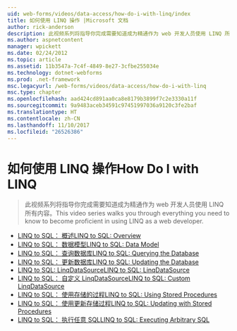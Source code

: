 ```yaml
---
uid: web-forms/videos/data-access/how-do-i-with-linq/index
title: 如何使用 LINQ 操作 |Microsoft 文档
author: rick-anderson
description: 此视频系列将指导你完成需要知道成为精通作为 web 开发人员使用 LINQ 所有内容。
ms.author: aspnetcontent
manager: wpickett
ms.date: 02/24/2012
ms.topic: article
ms.assetid: 11b3547a-7c4f-4849-8e27-3cfbe255034e
ms.technology: dotnet-webforms
ms.prod: .net-framework
msc.legacyurl: /web-forms/videos/data-access/how-do-i-with-linq
msc.type: chapter
ms.openlocfilehash: aad424cd891aa0ca8e8179b3899f7c2e3330a11f
ms.sourcegitcommit: 9a9483aceb34591c97451997036a9120c3fe2baf
ms.translationtype: HT
ms.contentlocale: zh-CN
ms.lasthandoff: 11/10/2017
ms.locfileid: "26526386"
---
```

<a name="how-do-i-with-linq"></a><span data-ttu-id="01cd9-103">如何使用 LINQ 操作</span><span class="sxs-lookup"><span data-stu-id="01cd9-103">How Do I with LINQ</span></span>
====================
> <span data-ttu-id="01cd9-104">此视频系列将指导你完成需要知道成为精通作为 web 开发人员使用 LINQ 所有内容。</span><span class="sxs-lookup"><span data-stu-id="01cd9-104">This video series walks you through everything you need to know to become proficient in using LINQ as a web developer.</span></span>


- [<span data-ttu-id="01cd9-105">LINQ to SQL： 概述</span><span class="sxs-lookup"><span data-stu-id="01cd9-105">LINQ to SQL: Overview</span></span>](how-do-i-linq-to-sql-overview.md)
- [<span data-ttu-id="01cd9-106">LINQ to SQL： 数据模型</span><span class="sxs-lookup"><span data-stu-id="01cd9-106">LINQ to SQL: Data Model</span></span>](how-do-i-linq-to-sql-data-model.md)
- [<span data-ttu-id="01cd9-107">LINQ to SQL： 查询数据库</span><span class="sxs-lookup"><span data-stu-id="01cd9-107">LINQ to SQL: Querying the Database</span></span>](how-do-i-linq-to-sql-querying-the-database.md)
- [<span data-ttu-id="01cd9-108">LINQ to SQL： 更新数据库</span><span class="sxs-lookup"><span data-stu-id="01cd9-108">LINQ to SQL: Updating the Database</span></span>](how-do-i-linq-to-sql-updating-the-database.md)
- [<span data-ttu-id="01cd9-109">LINQ to SQL: LinqDataSource</span><span class="sxs-lookup"><span data-stu-id="01cd9-109">LINQ to SQL: LinqDataSource</span></span>](how-do-i-linq-to-sql-linqdatasource.md)
- [<span data-ttu-id="01cd9-110">LINQ to SQL： 自定义 LinqDataSource</span><span class="sxs-lookup"><span data-stu-id="01cd9-110">LINQ to SQL: Custom LinqDataSource</span></span>](how-do-i-linq-to-sql-custom-linqdatasource.md)
- [<span data-ttu-id="01cd9-111">LINQ to SQL： 使用存储的过程</span><span class="sxs-lookup"><span data-stu-id="01cd9-111">LINQ to SQL: Using Stored Procedures</span></span>](how-do-i-linq-to-sql-using-stored-procedures.md)
- [<span data-ttu-id="01cd9-112">LINQ to SQL： 使用更新存储过程</span><span class="sxs-lookup"><span data-stu-id="01cd9-112">LINQ to SQL: Updating with Stored Procedures</span></span>](how-do-i-linq-to-sql-updating-with-stored-procedures.md)
- [<span data-ttu-id="01cd9-113">LINQ to SQL： 执行任意 SQL</span><span class="sxs-lookup"><span data-stu-id="01cd9-113">LINQ to SQL: Executing Arbitrary SQL</span></span>](how-do-i-linq-to-sql-executing-arbitrary-sql.md)
